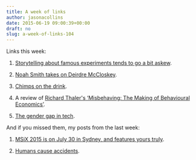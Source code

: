 ```yaml
---
title: A week of links
author: jasonacollins
date: 2015-06-19 09:00:39+00:00
draft: no
slug: a-week-of-links-104
---
```


Links this week:

  1. [Storytelling about famous experiments tends to go a bit askew](http://timharford.com/2015/06/the-truth-about-our-norm-core/).

	
  2. [Noah Smith takes on Deirdre McCloskey](http://noahpinionblog.blogspot.com.au/2015/06/deirdre-mccloskey-says-things.html).

	
  3. [Chimps on the drink](http://www.theguardian.com/science/2015/jun/10/chimpanzees-bossou-south-eastern-guinea-habitual-drinking?CMP=share_btn_tw).

	
  4. A review of [Richard Thaler's ‘Misbehaving: The Making of Behavioural Economics’](http://www.ft.com/cms/s/0/552ee87c-f8d8-11e4-8e16-00144feab7de.html).

	
  5. [The gender gap in tech](http://qz.com/186072/the-ninja-economist-takes-on-your-attacks-over-the-lack-of-a-gender-gap-in-tech-salaries/).

And if you missed them, my posts from the last week:
	
  1. [MSiX 2015 is on July 30 in Sydney, and features yours truly](https://jasoncollins.blog/marketing-science-ideas-xchange-msix-2015/).

	
  2. [Humans cause accidents](https://jasoncollins.blog/the-human-factor-in-accidents/).



